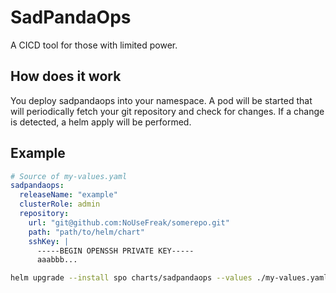 # SadPandaOps

A CICD tool for those with limited power.

## How does it work

You deploy sadpandaops into your namespace.
A pod will be started that will periodically fetch your git repository and check for changes.
If a change is detected, a helm apply will be performed.

## Example

```yaml
# Source of my-values.yaml
sadpandaops:
  releaseName: "example"
  clusterRole: admin
  repository:
    url: "git@github.com:NoUseFreak/somerepo.git"
    path: "path/to/helm/chart"
    sshKey: |
      -----BEGIN OPENSSH PRIVATE KEY-----
      aaabbb...
```

```bash
helm upgrade --install spo charts/sadpandaops --values ./my-values.yaml
```
